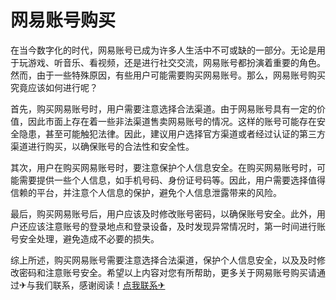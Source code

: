 # 网易账号购买

在当今数字化的时代，网易账号已成为许多人生活中不可或缺的一部分。无论是用于玩游戏、听音乐、看视频，还是进行社交交流，网易账号都扮演着重要的角色。然而，由于一些特殊原因，有些用户可能需要购买网易账号。那么，网易账号购买究竟应该如何进行呢？

首先，购买网易账号时，用户需要注意选择合法渠道。由于网易账号具有一定的价值，因此市面上存在着一些非法渠道售卖网易账号的情况。这样的账号可能存在安全隐患，甚至可能触犯法律。因此，建议用户选择官方渠道或者经过认证的第三方渠道进行购买，以确保账号的合法性和安全性。

其次，用户在购买网易账号时，要注意保护个人信息安全。在购买网易账号时，可能需要提供一些个人信息，如手机号码、身份证号码等。因此，用户需要选择值得信赖的平台，并注意个人信息的保护，避免个人信息泄露带来的风险。

最后，购买网易账号后，用户应该及时修改账号密码，以确保账号安全。此外，用户还应该注意账号的登录地点和登录设备，及时发现异常情况时，第一时间进行账号安全处理，避免造成不必要的损失。

综上所述，购买网易账号需要注意选择合法渠道，保护个人信息安全，以及及时修改密码和注意账号安全。希望以上内容对您有所帮助，更多关于网易账号购买请通过✈与我们联系，感谢阅读！[点我联系✈](https://vip.k02.cc)